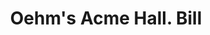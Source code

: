---
doi: 10.7916/D8PV7XCM
date_other: '1890'
date_other_textual: 1890-1899
form: printed ephemera
genre:
- Invoices
name:
- Oehm's Acme Hall
object_in_context_url: https://biggert.cul.columbia.edu/items/view/ave_biggert_00558
subject_hierarchical_geographic:
- Baltimore, Maryland, United States
subject_name:
- Oehm's Acme Hall
title: Oehm's Acme Hall. Bill
sort_title: Oehm's Acme Hall. Bill
call_number: ave_biggert_00558
coordinates:
- 39.28333333333333,-76.61666666666666
pid: ave_biggert_00558
identifiers: ave_biggert_00558
canvas_id: ldpd:395831
permalink: "/items/ave_biggert_00558/"
layout: iiif-image-page
---